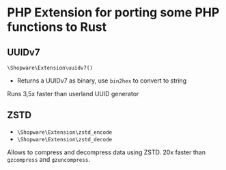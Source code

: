 # PHP Extension for porting some PHP functions to Rust

## UUIDv7

`\Shopware\Extension\uuidv7()`

- Returns a UUIDv7 as binary, use `bin2hex` to convert to string

Runs 3,5x faster than userland UUID generator

## ZSTD

- `\Shopware\Extension\zstd_encode`
- `\Shopware\Extension\zstd_decode`

Allows to compress and decompress data using ZSTD. 20x faster than `gzcompress` and `gzuncompress`.